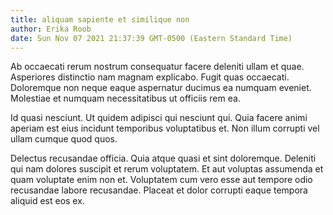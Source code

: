 ```yaml
---
title: aliquam sapiente et similique non
author: Erika Roob
date: Sun Nov 07 2021 21:37:39 GMT-0500 (Eastern Standard Time)
---
```

Ab occaecati rerum nostrum consequatur facere deleniti ullam et quae. Asperiores distinctio nam magnam explicabo. Fugit quas occaecati. Doloremque non neque eaque aspernatur ducimus ea numquam eveniet. Molestiae et numquam necessitatibus ut officiis rem ea.

 Id quasi nesciunt. Ut quidem adipisci qui nesciunt qui. Quia facere animi aperiam est eius incidunt temporibus voluptatibus et. Non illum corrupti vel ullam cumque quod quos.

 Delectus recusandae officia. Quia atque quasi et sint doloremque. Deleniti qui nam dolores suscipit et rerum voluptatem. Et aut voluptas assumenda et quam voluptate enim non et. Voluptatem cum vero esse aut tempore odio recusandae labore recusandae. Placeat et dolor corrupti eaque tempora aliquid est eos ex.